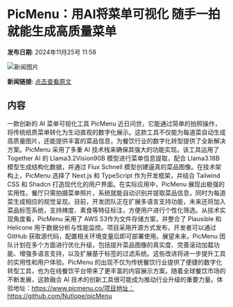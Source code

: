 # PicMenu：用AI将菜单可视化 随手一拍就能生成高质量菜单

**发布日期**: 2024年11月25号 11:58

![新闻图片](https://pic.chinaz.com/picmap/thumb/202005261134197536_4.jpg)

**新闻链接**: [点击查看原文](https://www.aibase.com/zh/news/13448)

## 内容

一款创新的 AI 菜单可视化工具 PicMenu 近日问世，它能通过简单的拍照操作，将传统纸质菜单转化为生动直观的数字化展示。这款工具不仅能为每道菜自动生成高质量图片，还能提供丰富的菜品信息，为餐饮行业的数字化转型提供了全新解决方案。PicMenu 采用了多重 AI 技术栈来确保其强大的功能实现。该工具运用了 Together AI 的 Llama3.2Vision90B 模型进行菜单信息提取，配合 Llama3.18B 模型生成结构化数据，并通过 Flux Schnell 模型创建逼真的菜品图像。在技术架构上，PicMenu 选择了 Next.js 和 TypeScript 作为开发框架，并结合 Tailwind CSS 和 Shadcn 打造现代化的用户界面。在实际应用中，PicMenu 展现出极强的实用性。餐厅只需拍摄菜单照片，系统就能自动识别并提取菜品信息，同时为每道菜生成相应的视觉呈现。目前，开发团队正在扩展多语言支持功能，未来还将加入菜品标签系统，支持辣度、素食等特征标注，方便用户进行个性化筛选。从技术实现角度看，PicMenu 采用了 AWS S3作为文件存储方案，并整合了 Plausible 和 Helicone 用于数据分析与性能监控。项目采用开源方式发布，开发者可以通过 GitHub 获取源代码，配置相关环境变量后即可部署使用。展望未来，PicMenu 团队计划在多个方面进行优化升级，包括提升菜品图像的真实度、完善滚动加载功能、增强多语言支持，以及扩展基于标签的过滤系统。这些改进将进一步提升工具的实用性和用户体验。PicMenu 的出现不仅为传统餐饮行业提供了便捷的数字化转型工具，也为在线餐饮平台带来了更丰富的内容展示方案。随着全球餐饮市场的不断发展，这款融合 AI 技术的创新工具很可能成为推动行业升级的重要力量。体验地址：https://www.picmenu.co/项目地址：https://github.com/Nutlope/picMenu
